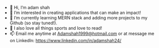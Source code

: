- 👋 Hi, I’m adam shah
- 👀 I’m interested in creating applications that can make an impact! 
- 🌱 I’m currently learning MERN stack and adding more projects to my Github (so stay tuned!).
- 🏅 I also love all things sports and love to read!
- 📫 Email me anytime at Adamshah1999@hotmail.com or at message me on LinkedIn: https://www.linkedin.com/in/adamshah24/ 

<!---
adamshah23/adamshah23 is a ✨ special ✨ repository because its `README.md` (this file) appears on your GitHub profile.
You can click the Preview link to take a look at your changes.
--->
